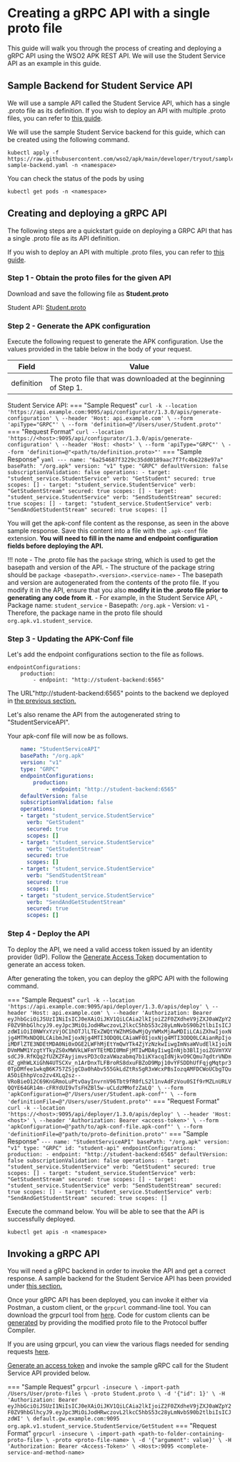 # Creating a gRPC API with a single proto file

This guide will walk you through the process of creating and deploying a gRPC API using the WSO2 APK REST API. We will use the Student Service API as an example in this guide.

## Sample Backend for Student Service API

We will use a sample API called the Student Service API, which has a single .proto file as its definition. If you wish to deploy an API with multiple .proto files, you can refer to <a href="../create-grpc-api-with-multiple-proto-files" target="_blank">this guide</a>.

We will use the sample Student Service backend for this guide, which can be created using the following command.

```
kubectl apply -f https://raw.githubusercontent.com/wso2/apk/main/developer/tryout/samples/student-sample-backend.yaml -n <namespace>
```

You can check the status of the pods by using 
```
kubectl get pods -n <namespace>
```

## Creating and deploying a gRPC API

The following steps are a quickstart guide on deploying a GRPC API that has a single .proto file as its API definition. 

If you wish to deploy an API with multiple .proto files, you can refer to <a href="../create-grpc-api-with-multiple-proto-files" target="_blank">this guide</a>.

### Step 1 - Obtain the proto files for the given API

Download and save the following file as <b>Student.proto</b>

Student API: <a href="https://raw.githubusercontent.com/wso2/docs-apk/refs/heads/1.3.0/en/docs/assets/files/get-started/student.proto" target="_blank">Student.proto</a>

### Step 2 - Generate the APK configuration

Execute the following request to generate the APK configuration. Use the values provided in the table below in the body of your request. 

| Field      | Value                                                          |
| ---------- | -------------------------------------------------------------- |
| definition | The proto file that was downloaded at the beginning of Step 1. |

Student Service API:
=== "Sample Request"
    ```
    curl -k --location 'https://api.example.com:9095/api/configurator/1.3.0/apis/generate-configuration' \
    --header 'Host: api.example.com' \
    --form 'apiType="GRPC"' \
    --form 'definition=@"/Users/user/Student.proto"'
    ```
=== "Request Format"
    ```
    curl --location 'https://<host>:9095/api/configurator/1.3.0/apis/generate-configuration' \
    --header 'Host: <host>' \
    --form 'apiType="GRPC"' \
    --form 'definition=@"<path/to/definition.proto>"'
    ```
=== "Sample Response"
    ```yaml
    ---
    name: "6a254687f3229c35dd0189aac7f7fc4b6228e97a"
    basePath: "/org.apk"
    version: "v1"
    type: "GRPC"
    defaultVersion: false
    subscriptionValidation: false
    operations:
    - target: "student_service.StudentService"
      verb: "GetStudent"
      secured: true
      scopes: []
    - target: "student_service.StudentService"
      verb: "GetStudentStream"
      secured: true
      scopes: []
    - target: "student_service.StudentService"
      verb: "SendStudentStream"
      secured: true
      scopes: []
    - target: "student_service.StudentService"
      verb: "SendAndGetStudentStream"
      secured: true
      scopes: []
    ```

You will get the apk-conf file content as the response, as seen in the above sample response. Save this content into a file with the `.apk-conf` file extension. **You will need to fill in the name and endpoint configuration fields before deploying the API.**

!!! note
    - The .proto file has the `package` string, which is used to get the basepath and version of the API.
    - The structure of the package string should be `package <basepath>.<version>.<service-name>`
    - The basepath and version are autogenerated from the contents of the proto file. If you modify it in the API, ensure that you also **modify it in the .proto file prior to generating any code from it**. 
    - For example, in the Student Service API,
        - Package name: `student_service`
        - Basepath: `/org.apk`
        - Version: `v1`
        - Therefore, the package name in the proto file should `org.apk.v1.student_service`.

### Step 3 - Updating the APK-Conf file

Let's add the endpoint configurations section to the file as follows.

```
endpointConfigurations:
    production:
        - endpoint: "http://student-backend:6565"
```

The URL"http://student-backend:6565" points to the backend we deployed in [the previous section.](#sample-backend-for-student-service-api)

Let's also rename the API from the autogenerated string to "StudentServiceAPI".

Your apk-conf file will now be as follows.
```yaml
    name: "StudentServiceAPI"
    basePath: "/org.apk"
    version: "v1"
    type: "GRPC"
    endpointConfigurations:
        production:
            - endpoint: "http://student-backend:6565"
    defaultVersion: false
    subscriptionValidation: false
    operations:
    - target: "student_service.StudentService"
      verb: "GetStudent"
      secured: true
      scopes: []
    - target: "student_service.StudentService"
      verb: "GetStudentStream"
      secured: true
      scopes: []
    - target: "student_service.StudentService"
      verb: "SendStudentStream"
      secured: true
      scopes: []
    - target: "student_service.StudentService"
      verb: "SendAndGetStudentStream"
      secured: true
      scopes: []
```

### Step 4 - Deploy the API

To deploy the API, we need a valid access token issued by an identity provider (IdP). Follow the <a href="../../../../develop-and-deploy-api/security/generate-access-token" target="_blank">Generate Access Token</a> documentation to generate an access token.

After generating the token, you can deploy the gRPC API with the following command.

=== "Sample Request"
    ```
    curl -k --location 'https://api.example.com:9095/api/deployer/1.3.0/apis/deploy' \
    --header 'Host: api.example.com' \
    --header 'Authorization: Bearer eyJhbGciOiJSUzI1NiIsICJ0eXAiOiJKV1QiLCAia2lkIjoiZ2F0ZXdheV9jZXJ0aWZpY2F0ZV9hbGlhcyJ9.eyJpc3MiOiJodHRwczovL2lkcC5hbS53c28yLmNvbS90b2tlbiIsICJzdWIiOiI0NWYxYzVjOC1hOTJlLTExZWQtYWZhMS0wMjQyYWMxMjAwMDIiLCAiZXhwIjoxNjg4MTMxNDQ0LCAibmJmIjoxNjg4MTI3ODQ0LCAiaWF0IjoxNjg4MTI3ODQ0LCAianRpIjoiMDFlZTE3NDEtMDA0Ni0xOGE2LWFhMjEtYmQwYTk4ZjYzNzkwIiwgImNsaWVudElkIjoiNDVmMWM1YzgtYTkyZS0xMWVkLWFmYTEtMDI0MmFjMTIwMDAyIiwgInNjb3BlIjoiZGVmYXVsdCJ9.RfKQq2fUZKZFAyjimvsPD3cOzaVWazabmq7b1iKYacqIdNjkvO9CQmu7qdtrVNDmdZ_gHhWLXiGhN4UTSCXv_n1ArDnxTLFBroRS8dxuFBZoD9Mpj10vYFSDDhUfFqjgMqtpr30TpDMfee1wkqB6K757ZSjgCDa0hAbv555GkLdZtRsSgR3xWcxPBsIozqAMFDCWoUCbgTQuA5OiEhhpVco2zv4XLq2sz--VRoBieO12C69KnGRmoLuPtvOayInvrnV96Tbt9fR0fLS2l1nvAdFzVou0SIf9rMZLnURLVQQYE64GR14m-cFRYdUI9vTsFHZBl5w-uCLdzMMofzZaLQ' \
    --form 'apkConfiguration=@"/Users/user/Student.apk-conf"' \
    --form 'definitionFile=@"/Users/user/Student.proto"'
    ```
=== "Request Format"
    ```
    curl -k --location 'https://<host>:9095/api/deployer/1.3.0/apis/deploy' \
    --header 'Host: <host>' \
    --header 'Authorization: Bearer <access-token>' \
    --form 'apkConfiguration=@"path/to/apk-conf-file.apk-conf"' \
    --form 'definitionFile=@"path/to/proto-definition.proto"'
    ```
=== "Sample Response"
    ```
    ---
    name: "StudentServiceAPI"
    basePath: "/org.apk"
    version: "v1"
    type: "GRPC"
    id: "student-api"
    endpointConfigurations:
        production:
            - endpoint: "http://student-backend:6565"
    defaultVersion: false
    subscriptionValidation: false
    operations:
    - target: "student_service.StudentService"
      verb: "GetStudent"
      secured: true
      scopes: []
    - target: "student_service.StudentService"
      verb: "GetStudentStream"
      secured: true
      scopes: []
    - target: "student_service.StudentService"
      verb: "SendStudentStream"
      secured: true
      scopes: []
    - target: "student_service.StudentService"
      verb: "SendAndGetStudentStream"
      secured: true
      scopes: []
    ```

Execute the command below. You will be able to see that the API is successfully deployed.

```
kubectl get apis -n <namespace>
```

## Invoking a gRPC API

You will need a gRPC backend in order to invoke the API and get a correct response. A sample backend for the Student Service API has been provided under [this section.](#sample-backend-for-student-service-api)

Once your gRPC API has been deployed, you can invoke it either via Postman, a custom client, or the `grpcurl` command-line tool. You can download the grpcurl tool from <a href="https://github.com/fullstorydev/grpcurl" target="_blank">here</a>. Code for custom clients can be <a href="https://grpc.io/docs/" target="_blank">generated</a> by providing the modified proto file to the Protocol buffer Compiler.

If you are using grpcurl, you can view the various flags needed for sending requests <a href="https://github.com/fullstorydev/grpcurl" target="_blank">here</a>.

<a href="../../../../develop-and-deploy-api/security/generate-access-token" target="_blank">Generate an access token</a> and invoke the sample gRPC call for the Student Service API provided below.

=== "Sample Request"
    ```
    grpcurl -insecure \
    -import-path /Users/User/proto-files \
    -proto Student.proto \
    -d '{"id": 1}' \
    -H 'Authorization: Bearer eyJhbGciOiJSUzI1NiIsICJ0eXAiOiJKV1QiLCAia2lkIjoiZ2F0ZXdheV9jZXJ0aWZpY2F0ZV9hbGlhcyJ9.eyJpc3MiOiJodHRwczovL2lkcC5hbS53c28yLmNvbS90b2tlbiIsICJzdWI' \
    default.gw.example.com:9095 org.apk.v1.student_service.StudentService/GetStudent
    ```
=== "Request Format"
    ```
    grpcurl -insecure \
    -import-path <path-to-folder-containing-proto-file> \
    -proto <proto-file-name> \
    -d '{"argument": value}' \
    -H 'Authorization: Bearer <Access-Token>' \
    <Host>:9095 <complete-service-and-method-name>
    ```